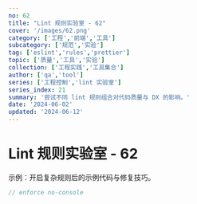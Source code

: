 ```yaml
---
no: 62
title: "Lint 规则实验室 - 62"
cover: '/images/62.png'
category: ['工程','前端','工具']
subcategory: ['规范','实验']
tag: ['eslint','rules','prettier']
topic: ['质量','工具','实验']
collection: ['工程实践','工具集合']
author: ['qa','tool']
series: ['工程控制','lint 实验室']
series_index: 21
summary: '尝试不同 lint 规则组合对代码质量与 DX 的影响。'
date: '2024-06-02'
updated: '2024-06-12'
---
```


# Lint 规则实验室 - 62

示例：开启复杂规则后的示例代码与修复技巧。

```js
// enforce no-console
```
